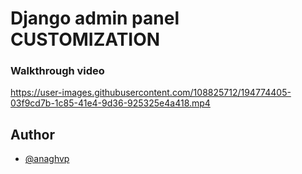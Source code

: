 
# Django admin panel  CUSTOMIZATION 

### Walkthrough video
https://user-images.githubusercontent.com/108825712/194774405-03f9cd7b-1c85-41e4-9d36-925325e4a418.mp4





## Author

- [@anaghvp](https://github.com/an9gh)



